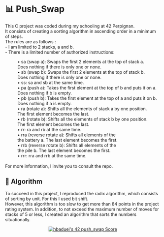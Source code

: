 <h1 id="-push-swap">📊 Push_Swap</h1>
<p>This C project was coded during my schooling at 42 Perpignan.<br>
It consists of creating a sorting algorithm in ascending order in a minimum of steps.<br>
The rules are as follows :<br>
- I am limited to 2 stacks, a and b.<br>
- There is a limited number of authorized instructions:
<dd>• sa (swap a): Swaps the first 2 elements at the top of stack a.<br>
Does nothing if there is only one or none.<br>
• sb (swap b): Swaps the first 2 elements at the top of stack b.<br>
Does nothing if there is only one or none.<br>
• ss: sa and sb at the same time.<br>
• pa (push a): Takes the first element at the top of b and puts it on a.<br>
Does nothing if b is empty.<br>
• pb (push b): Takes the first element at the top of a and puts it on b.<br>
Does nothing if a is empty.<br>
• ra (rotate a): Shifts all the elements of stack a by one position.<br>
The first element becomes the last.<br>
• rb (rotate b): Shifts all the elements of stack b by one position.<br>
The first element becomes the last.<br>
• rr: ra and rb at the same time.<br>
• rra (reverse rotate a): Shifts all elements of the<br>
the battery a. The last element becomes the first.<br>
• rrb (reverse rotate b): Shifts all elements of the<br>
the pile b. The last element becomes the first.<br>
• rrr: rra and rrb at the same time.</dd><br>
For more information, I invite you to consult the repo.</p>

<h2 id="-algorithm">🧮 Algorithm</h2>
<p>To succeed in this project, I reproduced the radix algorithm, which consists of sorting by unit. For this I used bit shift.<br>
However, this algorithm is too slow to get more than 84 points in the project rating system. In addition, to not exceed the maximum number of moves for stacks of 5 or less, I created an algorithm that sorts the numbers situationally.</p>

<p align="center"><a href="https://github.com/Coday-meric/badge42"><img src="https://badge42.coday.fr/api/v2/clp5m5snf023301t6xzuyuuls/project/3293029" alt="hbaduel's 42 push_swap Score" /></a></p>
